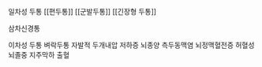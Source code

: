 
일차성 두통
[[편두통]]
[[군발두통]]
[[긴장형 두통]]

삼차신경통

이차성 두통
벼락두통
자발적 두개내압 저하증
뇌종양
측두동맥염
뇌정맥혈전증
허혈성 뇌졸중
지주막하 출혈


